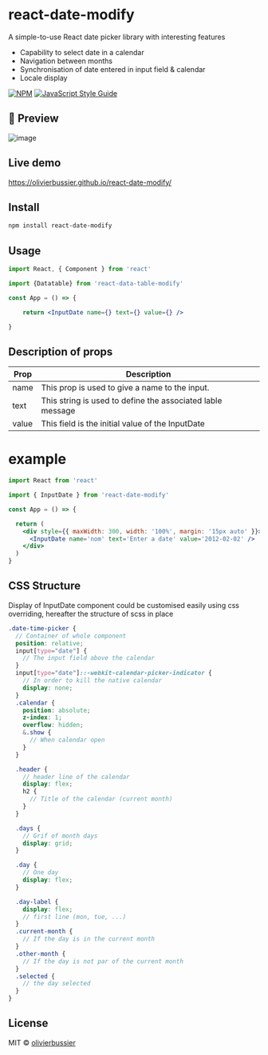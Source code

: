 # react-date-modify

A simple-to-use React date picker library with interesting features
- Capability to select date in a calendar
- Navigation between months
- Synchronisation of date entered in input field & calendar
- Locale display


[![NPM](https://img.shields.io/npm/v/react-date-modify)](https://www.npmjs.com/package/react-date-modify) [![JavaScript Style Guide](https://img.shields.io/badge/code_style-standard-brightgreen.svg)](https://standardjs.com)

## :mag_right: Preview
![image](https://raw.githubusercontent.com/olivierbussier/react-date-modify/image-doc/screen.png)

## Live demo
https://olivierbussier.github.io/react-date-modify/

## Install

```bash
npm install react-date-modify
```

## Usage

```jsx
import React, { Component } from 'react'

import {Datatable} from 'react-data-table-modify'

const App = () => {

    return <InputDate name={} text={} value={} />

}
```
## Description of props


| Prop | Description |
| ---- | ----------- |
|name|This prop is used to give a name to the input.|
|text|This string is used to define the associated lable message|
|value| This field is the initial value of the InputDate

# example

```jsx
import React from 'react'

import { InputDate } from 'react-date-modify'

const App = () => {

  return (
    <div style={{ maxWidth: 300, width: '100%', margin: '15px auto' }}>
      <InputDate name='nom' text='Enter a date' value='2012-02-02' />
    </div>
  )
}
```

## CSS Structure

Display of InputDate component could be customised easily using css overriding, hereafter the structure of scss in place

```scss
.date-time-picker {
  // Container of whole component
  position: relative;
  input[type="date"] {
    // The input field above the calendar
  }
  input[type="date"]::-webkit-calendar-picker-indicator {
    // In order to kill the native calendar
    display: none;
  }
  .calendar {
    position: absolute;
    z-index: 1;
    overflow: hidden;
    &.show {
      // When calendar open
    }
  }

  .header {
    // header line of the calendar
    display: flex;
    h2 {
      // Title of the calendar (current month)
    }
  }

  .days {
    // Grif of month days
    display: grid;
  }

  .day {
    // One day
    display: flex;
  }

  .day-label {
    display: flex;
    // first line (mon, tue, ...)
  }
  .current-month {
    // If the day is in the current month
  }
  .other-month {
    // If the day is not par of the current month
  }
  .selected {
    // the day selected
  }
}
```

## License

MIT © [olivierbussier](https://github.com/olivierbussier)
